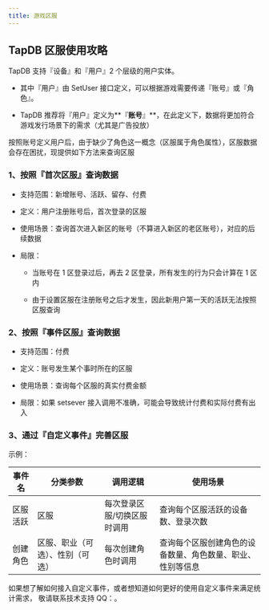 ```yaml
---
title: 游戏区服
---
```


## TapDB 区服使用攻略

TapDB 支持『设备』和『用户』2 个层级的用户实体。

- 其中『用户』由 SetUser 接口定义，可以根据游戏需要传递『账号』或『角色』。

- TapDB 推荐将『用户』定义为**『**账号**』**，在此定义下，数据将更加符合游戏发行场景下的需求（尤其是广告投放）

按照账号定义用户后，由于缺少了角色这一概念（区服属于角色属性），区服数据会存在困扰，现提供如下方法来查询区服

### 1、按照『首次区服』查询数据

- 支持范围：新增账号、活跃、留存、付费

- 定义：用户注册账号后，首次登录的区服

- 使用场景：查询首次进入新区的账号（不算进入新区的老区账号），对应的后续数据

- 局限：

  - 当账号在 1 区登录过后，再去 2 区登录，所有发生的行为只会计算在 1 区内

  - 由于设置区服在注册账号之后才发生，因此新用户第一天的活跃无法按照区服查询

### 2、按照『事件区服』查询数据

- 支持范围：付费

- 定义：账号发生某个事时所在的区服

- 使用场景：查询每个区服的真实付费金额

- 局限：如果 setsever 接入调用不准确，可能会导致统计付费和实际付费有出入

### 3、通过『自定义事件』完善区服

示例：

| 事件名   | 分类参数                         | 调用逻辑                    | 使用场景                                                   |
| -------- | -------------------------------- | --------------------------- | ---------------------------------------------------------- |
| 区服活跃 | 区服                             | 每次登录区服/切换区服时调用 | 查询每个区服活跃的设备数、登录次数                         |
| 创建角色 | 区服、职业（可选）、性别（可选） | 每次创建角色时调用          | 查询每个区服创建角色的设备数量、角色数量、职业、性别等信息 |

如果想了解如何接入自定义事件，或者想知道如何更好的使用自定义事件来满足统计需求，
敬请联系技术支持 QQ：<Data field="tapdb.support.QQ"/>。
